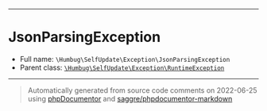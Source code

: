 ***

# JsonParsingException

* Full name: `\Humbug\SelfUpdate\Exception\JsonParsingException`
* Parent class: [`\Humbug\SelfUpdate\Exception\RuntimeException`](./RuntimeException.md)

***
> Automatically generated from source code comments on 2022-06-25 using [phpDocumentor](http://www.phpdoc.org/) and [saggre/phpdocumentor-markdown](https://github.com/Saggre/phpDocumentor-markdown)
